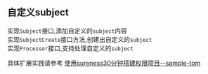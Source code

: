 ## 自定义subject  

实现`Subject`接口,添加自定义的`subject`内容  
实现`SubjectCreate`接口方法,创建出自定义的`subject`  
实现`Processor`接口,支持处理自定义的`subject`    

具体扩展实践请参考 [使用sureness30分钟搭建权限项目--sample-tom](https://github.com/tomsun28/sureness)  
